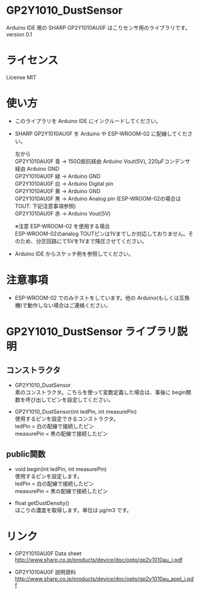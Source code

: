 # GP2Y1010_DustSensor  
Arduino IDE 用の SHARP GP2Y1010AU0F ほこりセンサ用のライブラリです。  
version 0.1

# ライセンス  
License MIT

# 使い方

* このライブラリを Arduino IDE にインクルードしてください。
* SHARP GP2Y1010AU0F を Arduino や ESP-WROOM-02 に配線してください。

    左から  
    GP2Y1010AU0F 青 → 150Ω抵抗経由 Arduino Vout(5V), 220μFコンデンサ経由 Arduino GND  
    GP2Y1010AU0F 緑 → Arduino GND  
    GP2Y1010AU0F 白 → Arduino Digital pin  
    GP2Y1010AU0F 黄 → Arduino GND  
    GP2Y1010AU0F 黒 → Arduino Analog pin (ESP-WROOM-02の場合は TOUT: 下記注意事項参照)  
    GP2Y1010AU0F 赤 → Arduino Vout(5V)  
    
    ※注意 ESP-WROOM-02 を使用する場合  
      ESP-WROOM-02のanalog TOUTピンは1Vまでしか対応しておりません。そのため、分圧回路にて5Vを1Vまで降圧させてください。  

* Arduino IDE からスケッチ例を参照してください。

# 注意事項

* ESP-WROOM-02 でのみテストをしています。他の Arduino(もしくは互換機)で動作しない場合はご連絡ください。

# GP2Y1010_DustSensor ライブラリ説明

## コンストラクタ

* GP2Y1010_DustSensor  
  素のコンストラクタ。こちらを使って変数定義した場合は、事後に begin関数を呼び出してピンを設定してください。

* GP2Y1010_DustSensor(int ledPin, int measurePin)  
  使用するピンを設定できるコンストラクタ。  
    ledPin = 白の配線で接続したピン  
    measurePin = 黒の配線で接続したピン  

## public関数

* void begin(int ledPin, int measurePin)  
  使用するピンを設定します。  
    ledPin = 白の配線で接続したピン  
    measurePin = 黒の配線で接続したピン  
  
* float getDustDensity()  
  ほこりの濃度を取得します。単位は μg/m3 です。

# リンク
* GP2Y1010AU0F Data sheet  
  http://www.sharp.co.jp/products/device/doc/opto/gp2y1010au_j.pdf

* GP2Y1010AU0F 説明資料  
  http://www.sharp.co.jp/products/device/doc/opto/gp2y1010au_appl_j.pdf 

